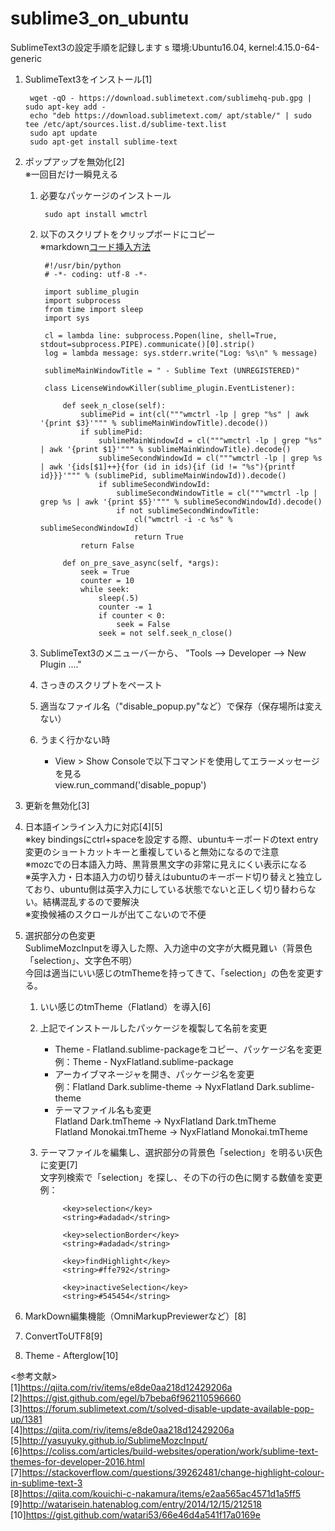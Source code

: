 # sublime3_on_ubuntu 
SublimeText3の設定手順を記録します  s
環境:Ubuntu16.04, kernel:4.15.0-64-generic  
  
1. SublimeText3をインストール[1]

        wget -qO - https://download.sublimetext.com/sublimehq-pub.gpg | sudo apt-key add -
        echo "deb https://download.sublimetext.com/ apt/stable/" | sudo tee /etc/apt/sources.list.d/sublime-text.list
        sudo apt update
        sudo apt-get install sublime-text

1. ポップアップを無効化[2]  
※一回目だけ一瞬見える  

    1. 必要なパッケージのインストール

            sudo apt install wmctrl

    1. 以下のスクリプトをクリップボードにコピー  
    ※markdown[コード挿入方法](https://meta.stackexchange.com/posts/173221/edit)

            #!/usr/bin/python
            # -*- coding: utf-8 -*-

            import sublime_plugin
            import subprocess
            from time import sleep
            import sys
             
            cl = lambda line: subprocess.Popen(line, shell=True, stdout=subprocess.PIPE).communicate()[0].strip()
            log = lambda message: sys.stderr.write("Log: %s\n" % message)
             
            sublimeMainWindowTitle = " - Sublime Text (UNREGISTERED)"
             
            class LicenseWindowKiller(sublime_plugin.EventListener):
             
                def seek_n_close(self):
                    sublimePid = int(cl("""wmctrl -lp | grep "%s" | awk '{print $3}'""" % sublimeMainWindowTitle).decode())
                    if sublimePid:
                        sublimeMainWindowId = cl("""wmctrl -lp | grep "%s" | awk '{print $1}'""" % sublimeMainWindowTitle).decode()
                        sublimeSecondWindowId = cl("""wmctrl -lp | grep %s | awk '{ids[$1]++}{for (id in ids){if (id != "%s"){printf id}}}'""" % (sublimePid, sublimeMainWindowId)).decode()
                        if sublimeSecondWindowId:
                            sublimeSecondWindowTitle = cl("""wmctrl -lp | grep %s | awk '{print $5}'""" % sublimeSecondWindowId).decode()
                            if not sublimeSecondWindowTitle:
                                cl("wmctrl -i -c %s" % sublimeSecondWindowId)
                                return True
                    return False
             
                def on_pre_save_async(self, *args):
                    seek = True
                    counter = 10
                    while seek:
                        sleep(.5)
                        counter -= 1
                        if counter < 0:
                            seek = False
                        seek = not self.seek_n_close()

    1. SublimeText3のメニューバーから、 "Tools --> Developer --> New Plugin ...."  

    1. さっきのスクリプトをペースト  

    1. 適当なファイル名（"disable_popup.py"など）で保存（保存場所は変えない） 

    1. うまく行かない時  
        - View > Show Consoleで以下コマンドを使用してエラーメッセージを見る  
                view.run_command('disable_popup')


1. 更新を無効化[3]  
  
1. 日本語インライン入力に対応[4][5]  
※key bindingsにctrl+spaceを設定する際、ubuntuキーボードのtext entry変更のショートカットキーと重複していると無効になるので注意  
※mozcでの日本語入力時、黒背景黒文字の非常に見えにくい表示になる  
※英字入力・日本語入力の切り替えはubuntuのキーボード切り替えと独立しており、ubuntu側は英字入力にしている状態でないと正しく切り替わらない。結構混乱するので要解決  
※変換候補のスクロールが出てこないので不便  

1. 選択部分の色変更  
    SublimeMozcInputを導入した際、入力途中の文字が大概見難い（背景色「selection」、文字色不明）  
    今回は適当にいい感じのtmThemeを持ってきて、「selection」の色を変更する。
    1. いい感じのtmTheme（Flatland）を導入[6]  
    1. 上記でインストールしたパッケージを複製して名前を変更  
        - Theme - Flatland.sublime-packageをコピー、パッケージ名を変更  
        例：Theme - NyxFlatland.sublime-package  
        - アーカイブマネージャを開き、パッケージ名を変更  
        例：Flatland Dark.sublime-theme -> NyxFlatland Dark.sublime-theme  
        - テーマファイル名も変更  
        Flatland Dark.tmTheme -> NyxFlatland Dark.tmTheme  
        Flatland Monokai.tmTheme -> NyxFlatland Monokai.tmTheme  
    1. テーマファイルを編集し、選択部分の背景色「selection」を明るい灰色に変更[7]  
    文字列検索で「<key>selection</key>」を探し、その下の行の色に関する数値を変更  
        例：

                <key>selection</key>
                <string>#adadad</string>

                <key>selectionBorder</key>
                <string>#adadad</string>

                <key>findHighlight</key>
                <string>#ffe792</string>

                <key>inactiveSelection</key>
                <string>#545454</string>




1. MarkDown編集機能（OmniMarkupPreviewerなど）[8]  
  
1. ConvertToUTF8[9]  

1. Theme - Afterglow[10]  



<参考文献>  
[1]https://qiita.com/riv/items/e8de0aa218d12429206a  
[2]https://gist.github.com/egel/b7beba6f962110596660  
[3]https://forum.sublimetext.com/t/solved-disable-update-available-pop-up/1381  
[4]https://qiita.com/riv/items/e8de0aa218d12429206a  
[5]http://yasuyuky.github.io/SublimeMozcInput/    
[6]https://coliss.com/articles/build-websites/operation/work/sublime-text-themes-for-developer-2016.html
[7]https://stackoverflow.com/questions/39262481/change-highlight-colour-in-sublime-text-3  
[8]https://qiita.com/kouichi-c-nakamura/items/e2aa565ac4571d1a5ff5  
[9]http://watarisein.hatenablog.com/entry/2014/12/15/212518  
[10]https://gist.github.com/watari53/66e46d4a541f17a0169e  
